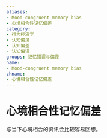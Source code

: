```yaml
---
aliases:
- Mood-congruent memory bias
- 心境相合性记忆偏差
category:
- 行为经济学
- 认知偏见
- 认知偏差
- 认知偏误
groups: 记忆错误与偏差
name:
- Mood-congruent memory bias
zhname:
- 心境相合性记忆偏差
---
```


# 心境相合性记忆偏差

与当下心境相合的资讯会比较容易回想。

